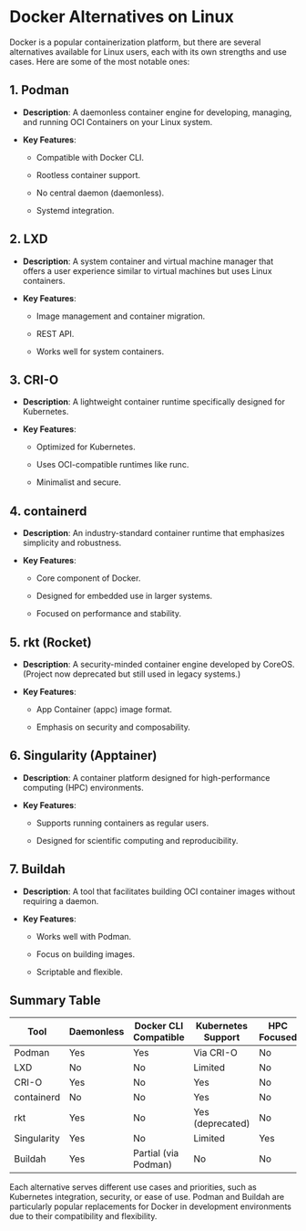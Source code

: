 # Docker Alternatives on Linux

Docker is a popular containerization platform, but there are several alternatives available for Linux users, each with its own strengths and use cases. Here are some of the most notable ones:

## 1. Podman

- **Description**: A daemonless container engine for developing, managing, and running OCI Containers on your Linux system.
    
- **Key Features**:
    
    - Compatible with Docker CLI.
        
    - Rootless container support.
        
    - No central daemon (daemonless).
        
    - Systemd integration.
        

## 2. LXD

- **Description**: A system container and virtual machine manager that offers a user experience similar to virtual machines but uses Linux containers.
    
- **Key Features**:
    
    - Image management and container migration.
        
    - REST API.
        
    - Works well for system containers.
        

## 3. CRI-O

- **Description**: A lightweight container runtime specifically designed for Kubernetes.
    
- **Key Features**:
    
    - Optimized for Kubernetes.
        
    - Uses OCI-compatible runtimes like runc.
        
    - Minimalist and secure.
        

## 4. containerd

- **Description**: An industry-standard container runtime that emphasizes simplicity and robustness.
    
- **Key Features**:
    
    - Core component of Docker.
        
    - Designed for embedded use in larger systems.
        
    - Focused on performance and stability.
        

## 5. rkt (Rocket)

- **Description**: A security-minded container engine developed by CoreOS. (Project now deprecated but still used in legacy systems.)
    
- **Key Features**:
    
    - App Container (appc) image format.
        
    - Emphasis on security and composability.
        

## 6. Singularity (Apptainer)

- **Description**: A container platform designed for high-performance computing (HPC) environments.
    
- **Key Features**:
    
    - Supports running containers as regular users.
        
    - Designed for scientific computing and reproducibility.
        

## 7. Buildah

- **Description**: A tool that facilitates building OCI container images without requiring a daemon.
    
- **Key Features**:
    
    - Works well with Podman.
        
    - Focus on building images.
        
    - Scriptable and flexible.
        

## Summary Table

|Tool|Daemonless|Docker CLI Compatible|Kubernetes Support|HPC Focused|
|---|---|---|---|---|
|Podman|Yes|Yes|Via CRI-O|No|
|LXD|No|No|Limited|No|
|CRI-O|Yes|No|Yes|No|
|containerd|No|No|Yes|No|
|rkt|Yes|No|Yes (deprecated)|No|
|Singularity|Yes|No|Limited|Yes|
|Buildah|Yes|Partial (via Podman)|No|No|

Each alternative serves different use cases and priorities, such as Kubernetes integration, security, or ease of use. Podman and Buildah are particularly popular replacements for Docker in development environments due to their compatibility and flexibility.